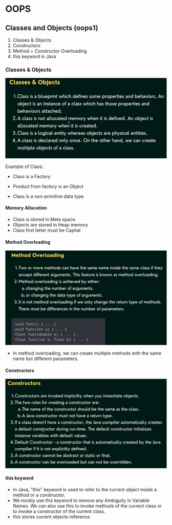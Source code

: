 # OOPS

## Classes and Objects (oops1)

1. Classes & Objects
2. Constructors
3. Method + Constructor Overloading
4. this keyword in Java

### Classes & Objects

![classes-objects.png](../images/classes-objects.png)

Example of Class:
- Class is a Factory
- Product from factory is an Object

- Class is a non-primitive data type

#### Memory Allocation

- Class is stored in Meta space.
- Objects are stored in Heap memory
- Class first letter must be Capital

#### Method Overloading

![method-overloading.png](../images/method-overloading.png)

- In method overloading, we can create multiple methods with the same name but different parameters.

#### Constructors

![constructors.png](../images/constructors.png)

#### this keyword

- In Java, "this" keyword is used to refer to the current object inside a method or a constructor. 
- We mostly use this keyword to remove any Ambiguity in Variable Names. We can also use this to invoke methods of the current class or to invoke a constructor of the current class.
- this stores current objects reference.
